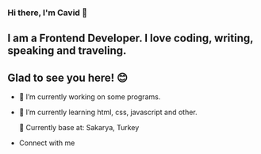 ### Hi there, I'm Cavid 👋

## I am a Frontend Developer. I love coding, writing, speaking and traveling.

## Glad to see you here! 😊

- 🔭 I’m currently working on some programs.
- 🌱 I’m currently learning html, css, javascript and other.

  📍 Currently base at: Sakarya, Turkey

- Connect with me 
